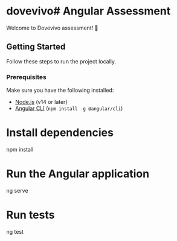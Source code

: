 # dovevivo# Angular Assessment 

Welcome to  Dovevivo assessment! 🚀

## Getting Started

Follow these steps to run the project locally.

### Prerequisites

Make sure you have the following installed:

- [Node.js](https://nodejs.org/) (v14 or later)
- [Angular CLI](https://angular.io/cli) (`npm install -g @angular/cli`)

# Install dependencies
npm install

# Run the Angular application
ng serve
# Run tests
ng test

